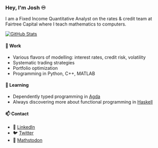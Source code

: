 ### Hey, I'm Josh ♾️

I am a Fixed Income Quantitative Analyst on the rates & credit team at Fairtree Capital where I teach mathematics to computers.

[![GitHub Stats](https://github-readme-stats-eta-sable-87.vercel.app/api?username=JoshHayes&show_icons=true&count_private=true&theme=monokai)](https://github.com/anuraghazra/github-readme-stats)

#### 🔭 Work

- Various flavors of modelling: interest rates, credit risk, volatility
- Systematic trading strategies
- Portfolio optimization
- Programming in Python, C++, MATLAB

#### 🌱 Learning

- Dependently typed programming in [Agda](https://github.com/agda/agda)
- Always discovering more about functional programming in [Haskell](https://www.haskell.org/)

#### 📫 Contact

- 💼 [LinkedIn](https://www.linkedin.com/in/joshjohayes/)
- 🐦 [Twitter](https://twitter.com/thejoshhayes)
- 🐘 [Mathstodon](https://mathstodon.xyz/@hayes)

<!--
- 🔭 I’m currently working on ...
- 🌱 I’m currently learning ...
- 👯 I’m looking to collaborate on ...
- 🤔 I’m looking for help with ...
- 💬 Ask me about ...
- 📫 How to reach me: ...
- 😄 Pronouns: ...
- ⚡ Fun fact: ...
-->
